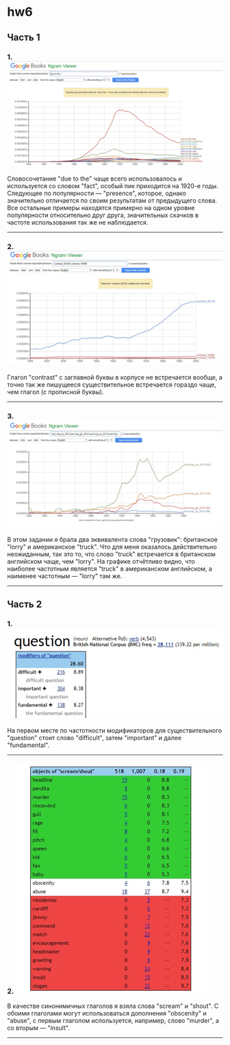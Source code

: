 # hw6
## Часть 1
### 1.![](https://github.com/ftea/hw6/blob/master/1.jpg)
Словосочетание "due to the" чаще всего использовалось и используется со словом "fact", особый пик приходится на 1920-е годы. Следующее по популярности — "presence", которое, однако значительно отличается по своим результатам от предыдущего слова. Все остальные примеры находятся примерно на одном уровне популярности относительно друг друга, значительных скачков в частоте использования так же не наблюдается.
________________________________________________________
### 2.![](https://github.com/ftea/hw6/blob/master/2.jpg)
Глагол "contrast" с заглавной буквы в корпусе не встречается вообще, а точно так же пишущееся существительное встречается гораздо чаще, чем глагол (с прописной буквы).
________________________________________________________
### 3.![](https://github.com/ftea/hw6/blob/master/3.jpg)
В этом задании я брала два эквивалента слова "грузовик": британское "lorry" и американское "truck". Что для меня оказалось действительно неожиданным, так это то, что слово "truck" встречается в британском английском чаще, чем "lorry". На графике отчётливо видно, что наиболее частотным является "truck" в американском английском, а наименее частотным — "lorry" там же.
________________________________________________________

## Часть 2
### 1. ![](https://github.com/ftea/hw6/blob/master/a.jpg)
На первом месте по частотности модификаторов для существительного "question" стоит слово "difficult", затем "important" и далее "fundamental".
________________________________________________________
### 2. ![](https://github.com/ftea/hw6/blob/master/b.jpg)
В качестве синонимичных глаголов я взяла слова "scream" и "shout". С обоими глаголами могут использоваться дополнения "obscenity" и "abuse", с первым глаголом используется, например, слово "murder", а со вторым — "insult".
________________________________________________________
